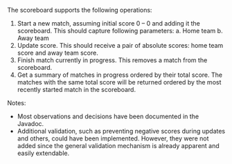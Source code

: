 The scoreboard supports the following operations:
  1. Start a new match, assuming initial score 0 – 0 and adding it the scoreboard.
    This should capture following parameters:
      a. Home team
      b. Away team
  2. Update score. This should receive a pair of absolute scores: home team score and away
    team score.
  3. Finish match currently in progress. This removes a match from the scoreboard.
  4. Get a summary of matches in progress ordered by their total score. The matches with the
    same total score will be returned ordered by the most recently started match in the
    scoreboard.

Notes:
 - Most observations and decisions have been documented in the Javadoc. 
 - Additional validation, such as preventing negative scores during updates and others, could have been implemented. However, they were not added since the general validation mechanism is already apparent and easily extendable.
